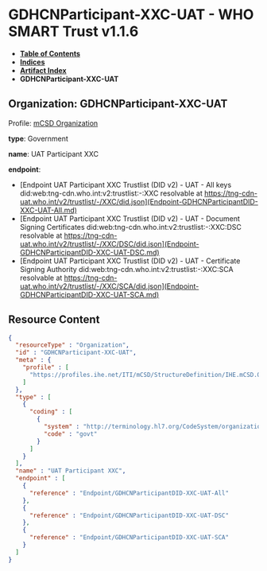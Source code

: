 # GDHCNParticipant-XXC-UAT - WHO SMART Trust v1.1.6

* [**Table of Contents**](toc.md)
* [**Indices**](indices.md)
* [**Artifact Index**](artifacts.md)
* **GDHCNParticipant-XXC-UAT**

## Organization: GDHCNParticipant-XXC-UAT

Profile: [mCSD Organization](https://profiles.ihe.net/ITI/mCSD/4.0.0/StructureDefinition-IHE.mCSD.Organization.html)

**type**: Government

**name**: UAT Participant XXC

**endpoint**: 

* [Endpoint UAT Participant XXC Trustlist (DID v2) - UAT - All keys did:web:tng-cdn.who.int:v2:trustlist:-:XXC resolvable at https://tng-cdn-uat.who.int/v2/trustlist/-/XXC/did.json](Endpoint-GDHCNParticipantDID-XXC-UAT-All.md)
* [Endpoint UAT Participant XXC Trustlist (DID v2) - UAT - Document Signing Certificates did:web:tng-cdn.who.int:v2:trustlist:-:XXC:DSC resolvable at https://tng-cdn-uat.who.int/v2/trustlist/-/XXC/DSC/did.json](Endpoint-GDHCNParticipantDID-XXC-UAT-DSC.md)
* [Endpoint UAT Participant XXC Trustlist (DID v2) - UAT - Certificate Signing Authority did:web:tng-cdn.who.int:v2:trustlist:-:XXC:SCA resolvable at https://tng-cdn-uat.who.int/v2/trustlist/-/XXC/SCA/did.json](Endpoint-GDHCNParticipantDID-XXC-UAT-SCA.md)



## Resource Content

```json
{
  "resourceType" : "Organization",
  "id" : "GDHCNParticipant-XXC-UAT",
  "meta" : {
    "profile" : [
      "https://profiles.ihe.net/ITI/mCSD/StructureDefinition/IHE.mCSD.Organization"
    ]
  },
  "type" : [
    {
      "coding" : [
        {
          "system" : "http://terminology.hl7.org/CodeSystem/organization-type",
          "code" : "govt"
        }
      ]
    }
  ],
  "name" : "UAT Participant XXC",
  "endpoint" : [
    {
      "reference" : "Endpoint/GDHCNParticipantDID-XXC-UAT-All"
    },
    {
      "reference" : "Endpoint/GDHCNParticipantDID-XXC-UAT-DSC"
    },
    {
      "reference" : "Endpoint/GDHCNParticipantDID-XXC-UAT-SCA"
    }
  ]
}

```

